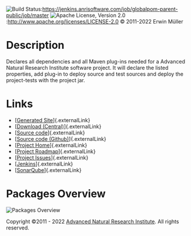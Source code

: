 ![Build Status](https://jenkins.anrisoftware.com/job/globalpom-parent-public/job/master/badge/icon "Build Status"):https://jenkins.anrisoftware.com/job/globalpom-parent-public/job/master
![Apache License, Version 2.0](https://project.anrisoftware.com/attachments/download/217/apache2.0-small.gif "Apache License, Version 2.0"):http://www.apache.org/licenses/LICENSE-2.0
© 2011-2022 Erwin Müller

Description
===========

Declares all dependencies and all Maven plug-ins needed for a Advanced
Natural Research Institute software project. It will declare the listed
properties, add plug-in to deploy source and test sources and deploy the
project-tests with the project jar.

Links
=====

-   [[Generated
    Site](https://javadoc.anrisoftware.com/com.anrisoftware.globalpom/globalpom-parent/4.5.1/)]{.externalLink}
-   [[Download
    (Central)](https://search.maven.org/artifact/com.anrisoftware.globalpom/globalpom-parent/4.5.1/pom)]{.externalLink}
-   [[Source
    code](https://gitea.anrisoftware.com/anrisoftware.com/globalpom-parent.git)]{.externalLink}
-   [[Source code
    (Github)](https://github.com/devent/globalpom-parent)]{.externalLink}
-   [[Project
    Home](https://project.anrisoftware.com/projects/globalpom)]{.externalLink}
-   [[Project
    Roadmap](https://project.anrisoftware.com/projects/globalpom/roadmap)]{.externalLink}
-   [[Project
    Issues](https://project.anrisoftware.com/projects/globalpom/issues)]{.externalLink}
-   [[Jenkins](https://jenkins.anrisoftware.com/job/globalpom-parent)]{.externalLink}
-   [[SonarQube](https://sonarqube.anrisoftware.com/dashboard?id=com.anrisoftware.globalpom%3Aglobalpom-parent)]{.externalLink}

Packages Overview
=================

![Packages Overview](https://project.anrisoftware.com/attachments/download/447/packages.svg "Packages Overview")

Copyright ©2011 - 2022 [Advanced Natural Research
Institute](https://anrisoftware.com/). All rights reserved.

